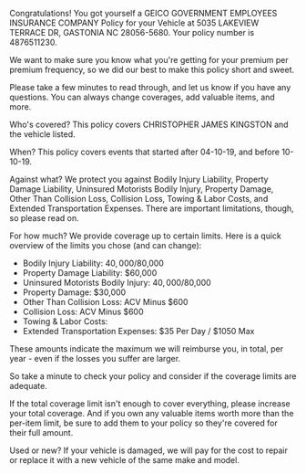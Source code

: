Congratulations! You got yourself a GEICO GOVERNMENT EMPLOYEES INSURANCE COMPANY Policy for your Vehicle at 5035 LAKEVIEW TERRACE DR, GASTONIA NC 28056-5680. Your policy number is 4876511230.

We want to make sure you know what you're getting for your premium per premium frequency, so we did our best to make this policy short and sweet.

Please take a few minutes to read through, and let us know if you have any questions. You can always change coverages, add valuable items, and more.

Who's covered?
This policy covers CHRISTOPHER JAMES KINGSTON and the vehicle listed.

When?
This policy covers events that started after 04-10-19, and before 10-10-19.

Against what?
We protect you against Bodily Injury Liability, Property Damage Liability, Uninsured Motorists Bodily Injury, Property Damage, Other Than Collision Loss, Collision Loss, Towing & Labor Costs, and Extended Transportation Expenses. There are important limitations, though, so please read on.

For how much?
We provide coverage up to certain limits. Here is a quick overview of the limits you chose (and can change):

- Bodily Injury Liability: $40,000/$80,000
- Property Damage Liability: $60,000
- Uninsured Motorists Bodily Injury: $40,000/$80,000
- Property Damage: $30,000
- Other Than Collision Loss: ACV Minus $600
- Collision Loss: ACV Minus $600
- Towing & Labor Costs: 
- Extended Transportation Expenses: $35 Per Day / $1050 Max

These amounts indicate the maximum we will reimburse you, in total, per year - even if the losses you suffer are larger.

So take a minute to check your policy and consider if the coverage limits are adequate.

If the total coverage limit isn't enough to cover everything, please increase your total coverage. And if you own any valuable items worth more than the per-item limit, be sure to add them to your policy so they're covered for their full amount.

Used or new?
If your vehicle is damaged, we will pay for the cost to repair or replace it with a new vehicle of the same make and model.